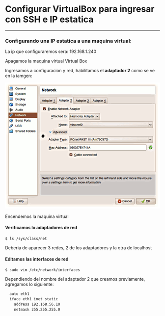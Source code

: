 # Configurar VirtualBox para ingresar con SSH e IP estatica
---

### Configurando una IP estatica a una maquina virtual:

La ip que configuraremos sera: 192.168.1.240

Apagamos la maquina virtual Virtual Box

Ingresamos a configuracion y red, habilitamos el **adaptador 2** como se ve en la iamgen:

![Image 1](https://raw.githubusercontent.com/juniorUsca/tutoriales/master/maquina%20virtual/ipstatica-ssh/imgs/vbox_adapter2.png)

Encendemos la maquina virtual

#### Verificamos lo adaptadores de red
```
$ ls /sys/class/net
```

Deberia de aparecer 3 redes, 2 de los adaptadores y la otra de localhost

#### Editamos las interfaces de red

```
$ sudo vim /etc/network/interfaces
```

Dependiendo del nombre del adaptador 2 que creamos previamente, agregamos lo siguiente:

```bash
  auto eth1
  iface eth1 inet static
    address 192.168.56.10
    netmask 255.255.255.0
```
